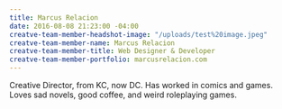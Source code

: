 ```yaml
---
title: Marcus Relacion
date: 2016-08-08 21:23:00 -04:00
creatve-team-member-headshot-image: "/uploads/test%20image.jpeg"
creatve-team-member-name: Marcus Relacion
creatve-team-member-title: Web Designer & Developer
creatve-team-member-portfolio: marcusrelacion.com
---
```


Creative Director, from KC, now DC. Has worked in comics and games. Loves sad novels, good coffee, and weird roleplaying games.